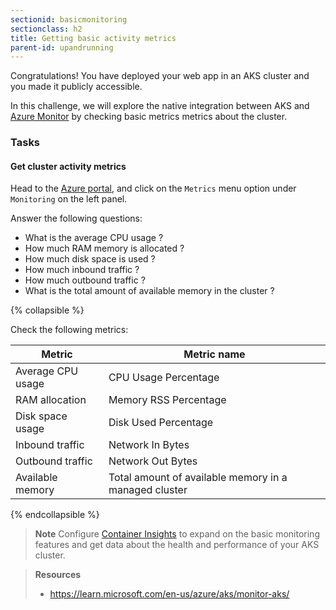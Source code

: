 ```yaml
---
sectionid: basicmonitoring
sectionclass: h2
title: Getting basic activity metrics
parent-id: upandrunning
---
```


Congratulations!
You have deployed your web app in an AKS cluster and you made it publicly accessible.

In this challenge, we will explore the native integration between AKS and [Azure Monitor](https://learn.microsoft.com/en-us/azure/azure-monitor/overview) by checking basic metrics metrics about the cluster.

### Tasks

#### Get cluster activity metrics

Head to the [Azure portal](https://portal.azure.com/), and click on the `Metrics` menu option under `Monitoring` on the left panel.

Answer the following questions:
- What is the average CPU usage ?
- How much RAM memory is allocated ?
- How much disk space is used ?
- How much inbound traffic ?
- How much outbound traffic ?
- What is the total amount of available memory in the cluster ?

{% collapsible %}

Check the following metrics:

| Metric            | Metric name                                           |
|-------------------|-------------------------------------------------------|
| Average CPU usage | CPU Usage Percentage                                  |
| RAM allocation    | Memory RSS Percentage                                 |
| Disk space usage  | Disk Used Percentage                                  |
| Inbound traffic   | Network In Bytes                                      |
| Outbound traffic  | Network Out Bytes                                     |
| Available memory  | Total amount of available memory in a managed cluster |

{% endcollapsible %}

> **Note** Configure [Container Insights](https://learn.microsoft.com/en-us/azure/aks/monitor-aks#container-insights) to expand on the basic monitoring features and get data about the health and performance of your AKS cluster.

> **Resources**
> * <https://learn.microsoft.com/en-us/azure/aks/monitor-aks/>

